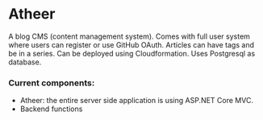 # Atheer
A blog CMS (content management system). Comes with full user system where users can register or use GitHub OAuth. Articles can
have tags and be in a series. Can be deployed using Cloudformation. Uses Postgresql as database.

### Current components:
- Atheer: the entire server side application is using ASP.NET Core MVC.
- Backend functions
